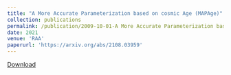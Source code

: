 ```yaml
---
title: "A More Accurate Parameterization based on cosmic Age (MAPAge)"
collection: publications
permalink: /publication/2009-10-01-A More Accurate Parameterization based on cosmic Age (MAPAge).md
date: 2021
venue: 'RAA'
paperurl: 'https://arxiv.org/abs/2108.03959'
---
```

[Download](https://arxiv.org/abs/2108.03959)



